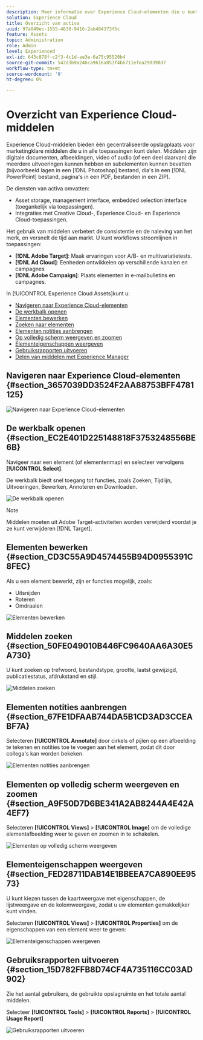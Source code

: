 ```yaml
---
description: Meer informatie over Experience Cloud-elementen die u kunt delen in verschillende toepassingen.
solution: Experience Cloud
title: Overzicht van activa
uuid: 97a849ec-1555-4630-9416-2ab484373f5c
feature: Assets
topic: Administration
role: Admin
level: Experienced
exl-id: 643c878f-c2f3-4c1d-ae3e-6a75c95520b4
source-git-commit: 542d3b9a246ca9616a853f4b6711efea290398d7
workflow-type: tm+mt
source-wordcount: '0'
ht-degree: 0%

---
```


# Overzicht van Experience Cloud-middelen

Experience Cloud-middelen bieden één gecentraliseerde opslagplaats voor marketingklare middelen die u in alle toepassingen kunt delen. Middelen zijn digitale documenten, afbeeldingen, video of audio (of een deel daarvan) die meerdere uitvoeringen kunnen hebben en subelementen kunnen bevatten (bijvoorbeeld lagen in een [!DNL Photoshop] bestand, dia&#39;s in een [!DNL PowerPoint] bestand, pagina&#39;s in een PDF, bestanden in een ZIP).

De diensten van activa omvatten:

* Asset storage, management interface, embedded selection interface (toegankelijk via toepassingen).
* Integraties met Creative Cloud-, Experience Cloud- en Experience Cloud-toepassingen.

Het gebruik van middelen verbetert de consistentie en de naleving van het merk, en versnelt de tijd aan markt. U kunt workflows stroomlijnen in toepassingen:

* **[!DNL Adobe Target]**: Maak ervaringen voor A/B- en multivariatietests.
* **[!DNL Ad Cloud]**: Eenheden ontwikkelen op verschillende kanalen en campagnes
* **[!DNL Adobe Campaign]**: Plaats elementen in e-mailbulletins en campagnes.

In [!UICONTROL Experience Cloud Assets]kunt u:

* [Navigeren naar Experience Cloud-elementen](experience-cloud-assets.md#section_3657039DD3524F2AA88753BFF4781125)
* [De werkbalk openen](experience-cloud-assets.md#section_EC2E401D225148818F3753248556BE6B)
* [Elementen bewerken](experience-cloud-assets.md#section_CD3C55A9D4574455B94D0955391C8FEC)
* [Zoeken naar elementen](experience-cloud-assets.md#section_50FE049010B446FC9640AA6A30E5A730)
* [Elementen notities aanbrengen](experience-cloud-assets.md#section_67FE1DFAAB744DA5B1CD3AD3CCEABF7A)
* [Op volledig scherm weergeven en zoomen](experience-cloud-assets.md#section_A9F50D7D6BE341A2AB8244A4E42A4EF7)
* [Elementeigenschappen weergeven](experience-cloud-assets.md#section_FED28711DAB14E1BBEEA7CA890EE9573)
* [Gebruiksrapporten uitvoeren](experience-cloud-assets.md#section_15D782FFB8D74CF4A735116CC03AD902)
* [Delen van middelen met Experience Manager](experience-cloud-assets.md#section_45C1B72F4D274F54BC6CCB64D2580AC5)

## Navigeren naar Experience Cloud-elementen {#section_3657039DD3524F2AA88753BFF4781125}

![Navigeren naar Experience Cloud-elementen](assets/asset-nav.png)

## De werkbalk openen {#section_EC2E401D225148818F3753248556BE6B}

Navigeer naar een element (of elementenmap) en selecteer vervolgens **[!UICONTROL Select]**.

De werkbalk biedt snel toegang tot functies, zoals Zoeken, Tijdlijn, Uitvoeringen, Bewerken, Annoteren en Downloaden.

![De werkbalk openen](assets/asset-tools.png)

>[!NOTE]
>
>Middelen moeten uit Adobe Target-activiteiten worden verwijderd voordat je ze kunt verwijderen [!DNL Target].

## Elementen bewerken {#section_CD3C55A9D4574455B94D0955391C8FEC}

Als u een element bewerkt, zijn er functies mogelijk, zoals:

* Uitsnijden
* Roteren
* Omdraaien

![Elementen bewerken](assets/asset-edit.png)

## Middelen zoeken {#section_50FE049010B446FC9640AA6A30E5A730}

U kunt zoeken op trefwoord, bestandstype, grootte, laatst gewijzigd, publicatiestatus, afdrukstand en stijl.

![Middelen zoeken](assets/asset-search.png)

## Elementen notities aanbrengen {#section_67FE1DFAAB744DA5B1CD3AD3CCEABF7A}

Selecteren **[!UICONTROL Annotate]** door cirkels of pijlen op een afbeelding te tekenen en notities toe te voegen aan het element, zodat dit door collega&#39;s kan worden bekeken.

![Elementen notities aanbrengen](assets/assets-annotate.png)

## Elementen op volledig scherm weergeven en zoomen {#section_A9F50D7D6BE341A2AB8244A4E42A4EF7}

Selecteren **[!UICONTROL Views]** > **[!UICONTROL Image]** om de volledige elementafbeelding weer te geven en zoomen in te schakelen.

![Elementen op volledig scherm weergeven](assets/asset-zoom.png)

## Elementeigenschappen weergeven {#section_FED28711DAB14E1BBEEA7CA890EE9573}

U kunt kiezen tussen de kaartweergave met eigenschappen, de lijstweergave en de kolomweergave, zodat u uw elementen gemakkelijker kunt vinden.

Selecteren **[!UICONTROL Views]** > **[!UICONTROL Properties]** om de eigenschappen van een element weer te geven:

![Elementeigenschappen weergeven](assets/asset-properties.png)

## Gebruiksrapporten uitvoeren {#section_15D782FFB8D74CF4A735116CC03AD902}

Zie het aantal gebruikers, de gebruikte opslagruimte en het totale aantal middelen.

Selecteer **[!UICONTROL Tools]** > **[!UICONTROL Reports]** > **[!UICONTROL Usage Report]**

![Gebruiksrapporten uitvoeren](assets/assets-usage-report.png)
